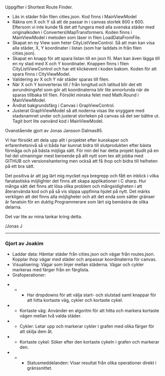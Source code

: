 Uppgifter i Shortest Route Finder.

-	Läs in städer från filen cities.json. Kod finns i MainViewModel
-	Räkna om X och Y så att de passar in i canvas storlek 800 x 600. Eftersom vi inte kunde få det att fungera med alla svenska städer med originalkoden i Converters\MapTransformers. Koden finns i MainViewModel i metoden som läser in filen LoadDataFromFile.
-	Skapat en ny View som heter CityListViewControl. Så att man kan visa alla städer, X, Y koordinater i listan (som har laddats in från filen cities.json).
-	Skapat en knapp för att spara listan till en json fil. Man kan även lägga till en ny stad med X och Y koordinater. Knappen finns i filen CityListViewControl och har ett klickevent i koden bakom. Koden för att spara finns i CityViewModel.
-	Validering av X och Y när städer sparas till filen.
-	När X och Y konverteras till / från longitud och latitud blir det ett avrundningsfel som gör att koordinaterna blir lite annorlunda när de sparas tillbaka till filen. Försökt minska felet med Math.Round i MainViewModel.
-	Ändrat bakgrundsfärg i Canvas i GrapViewControl.
-	Justerat GraphViewModel så att noderna visas lite snyggare med stadsnamnet under och justerat storleken på canvas så det ser bättre ut. Tagit bort lite oanvänd kod i MainViewModel.

Ovanstående gjort av Jonas Jansson Dalmas85. 

Vi har försökt att dela upp allt i projektet efter kunskaper och erfarenhetsnivå så vi båda har kunnat bidra till slutprodukten efter bästa förmåga och på bästa möjliga sätt.
För min del har detta projekt bjudit på en hel del utmaningar mest beroende på allt nytt som tex att jobba med GITHUB och versionshantering men också att få ihop och bidra till helheten på ett bra sätt.

Det positiva är att jag lärt mig mycket nya bregrepp och fått en inblick i vilka fanatastiska möjlighter det finns att skapa applikationer i C sharp. Hur många sätt det finns att lösa olika problem och mångsidigheten i
att återanvända kod och på så vis slippa uppfinna hjulet på nytt. Det märks verkligen att det finns alla möjligheter och att det enda som sätter gränser är fanatsin för en duktig Programmerare som lärt sig bemästra de olika delarna.

Det var lite av mina tankar kring detta.

/Jonas J

----

### Gjort av Joakim 

- Laddar data: Hämtar städer från cities.json och vägar från routes.json. Kopplar ihop vägar med städer och anpassar koordinaterna för canvas.
- Visualisering: Vägar som linjer mellan städerna. Vägar och cykler markeras med färger från en färglista.
- Grafoperationer:
* * * Har dropdowns för att välja start- och slutstad samt knappar för att hitta kortaste väg, cykler och kortaste cykel.
* * Kortaste väg: Använder en algoritm för att hitta och markera kortaste vägen mellan två valda städer.
* * Cykler: Letar upp och markerar cykler i grafen med olika färger för att skilja dem åt.
* * Kortaste cykel: Söker efter den kortaste cykeln i grafen och markerar den.
* * *  Statusmeddelanden: Visar resultat från olika operationer direkt i gränssnittet.



